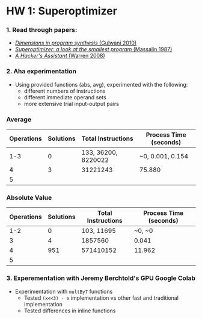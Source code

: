 # HW 1: Superoptimizer

### 1. Read through papers:
  * [_Dimensions in program synthesis_ (Gulwani 2010)](https://dl.acm.org/doi/10.1145/1836089.1836091)
  * [_Superoptimizer: a look at the smallest program_ (Massalin 1987)](https://dl.acm.org/doi/10.1145/36177.36194)
  * [_A Hacker's Assistant_ (Warren 2008)](https://github.com/dpt/Aha/blob/distrib/aha.pdf)


### 2. Aha experimentation
* Using provided functions (abs, avg), experimented with the following:
  * different numbers of instructions
  * different immediate operand sets
  * more extensive trial input-output pairs

### Average
| Operations | Solutions | Total Instructions  | Process Time (seconds) |
|------------|-----------|---------------------|------------------------|
| 1-3        | 0         | 133, 36200, 8220022 | ~0, 0.001, 0.154       |
| 4          | 3         | 31221243            | 75.880                 |
| 5          |           |                     |                        |


### Absolute Value
| Operations | Solutions | Total Instructions  | Process Time (seconds) |
|------------|-----------|---------------------|------------------------|
| 1-2        |  0        | 103, 11695          | ~0, ~0                 |
| 3          |  4        | 1857560             | 0.041                  |
| 4          |  951      | 571410152           | 11.962                 |
| 5          |           |                     |                        |



### 3. Experementation with Jeremy Berchtold's GPU Google Colab
* Experimentation with `multBy7` functions
  * Tested `(x<<3) - x` implementation vs other fast and traditional implementation
  * Tested differences in inline functions
